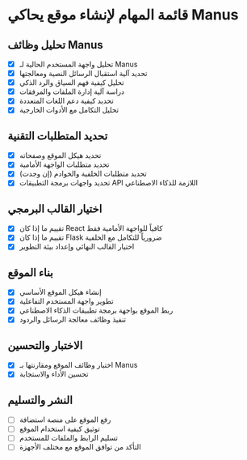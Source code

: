 # قائمة المهام لإنشاء موقع يحاكي Manus

## تحليل وظائف Manus
- [x] تحليل واجهة المستخدم الحالية لـ Manus
- [x] تحديد آلية استقبال الرسائل النصية ومعالجتها
- [x] تحليل كيفية فهم السياق والرد الذكي
- [x] دراسة آلية إدارة الملفات والمرفقات
- [x] تحديد كيفية دعم اللغات المتعددة
- [x] تحليل التكامل مع الأدوات الخارجية

## تحديد المتطلبات التقنية
- [x] تحديد هيكل الموقع وصفحاته
- [x] تحديد متطلبات الواجهة الأمامية
- [x] تحديد متطلبات الخلفية والخوادم (إن وجدت)
- [x] تحديد واجهات برمجة التطبيقات API اللازمة للذكاء الاصطناعي

## اختيار القالب البرمجي
- [x] تقييم ما إذا كان React كافياً للواجهة الأمامية فقط
- [x] تقييم ما إذا كان Flask ضرورياً للتكامل مع الخلفية
- [x] اختيار القالب النهائي وإعداد بيئة التطوير

## بناء الموقع
- [x] إنشاء هيكل الموقع الأساسي
- [x] تطوير واجهة المستخدم التفاعلية
- [x] ربط الموقع بواجهة برمجة تطبيقات الذكاء الاصطناعي
- [x] تنفيذ وظائف معالجة الرسائل والردود

## الاختبار والتحسين
- [x] اختبار وظائف الموقع ومقارنتها بـ Manus
- [x] تحسين الأداء والاستجابة

## النشر والتسليم
- [ ] رفع الموقع على منصة استضافة
- [ ] توثيق كيفية استخدام الموقع
- [ ] تسليم الرابط والملفات للمستخدم
- [ ] التأكد من توافق الموقع مع مختلف الأجهزة
